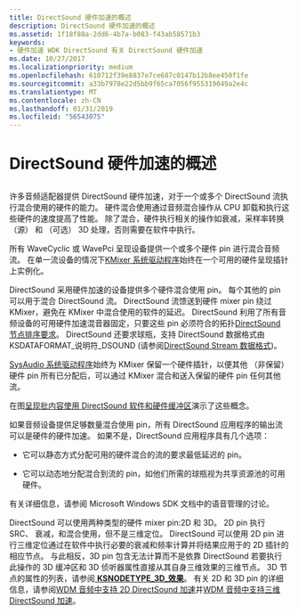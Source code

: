 ```yaml
---
title: DirectSound 硬件加速的概述
description: DirectSound 硬件加速的概述
ms.assetid: 1f18f88a-2dd6-4b7a-b083-f43ab58571b3
keywords:
- 硬件加速 WDK DirectSound 有关 DirectSound 硬件加速
ms.date: 10/27/2017
ms.localizationpriority: medium
ms.openlocfilehash: 610712f39e8837e7ce687c0147b12b8ee450f1fe
ms.sourcegitcommit: a33b7978e22d5bb9f65ca7056f955319049a2e4c
ms.translationtype: MT
ms.contentlocale: zh-CN
ms.lasthandoff: 01/31/2019
ms.locfileid: "56543075"
---
```

# <a name="overview-of-directsound-hardware-acceleration"></a>DirectSound 硬件加速的概述


## <span id="overview_of_directsound_hardware_acceleration"></span><span id="OVERVIEW_OF_DIRECTSOUND_HARDWARE_ACCELERATION"></span>


许多音频适配器提供 DirectSound 硬件加速，对于一个或多个 DirectSound 流执行混合使用的硬件的能力。 硬件混合使用通过音频混合操作从 CPU 卸载和执行这些硬件的速度提高了性能。 除了混合，硬件执行相关的操作如衰减，采样率转换 （源） 和 （可选） 3D 处理，否则需要在软件中执行。

所有 WaveCyclic 或 WavePci 呈现设备提供一个或多个硬件 pin 进行混合音频流。 在单一流设备的情况下[KMixer 系统驱动程序](kernel-mode-wdm-audio-components.md#kmixer_system_driver)始终在一个可用的硬件呈现插针上实例化。

DirectSound 采用硬件加速的设备提供多个硬件混合使用 pin。 每个其他的 pin 可以用于混合 DirectSound 流。 DirectSound 流馈送到硬件 mixer pin 绕过 KMixer，避免在 KMixer 中混合使用的软件的延迟。 DirectSound 利用了所有音频设备的可用硬件加速混音器固定，只要这些 pin 必须符合的拓扑[DirectSound 节点排序要求](directsound-node-ordering-requirements.md)。 DirectSound 还要求球瓶，支持 DirectSound 数据格式由 KSDATAFORMAT\_说明符\_DSOUND (请参阅[DirectSound Stream 数据格式](directsound-stream-data-format.md))。

[SysAudio 系统驱动程序](kernel-mode-wdm-audio-components.md#sysaudio_system_driver)始终为 KMixer 保留一个硬件插针，以便其他 （非保留） 硬件 pin 所有已分配后，可以通过 KMixer 混合和送入保留的硬件 pin 任何其他流。

在图[呈现批内容使用 DirectSound 软件和硬件缓冲区](rendering-wave-content-using-directsound-software-and-hardware-buffers.md)演示了这些概念。

如果音频设备提供足够数量混合使用 pin，所有 DirectSound 应用程序的输出流可以是硬件的硬件加速。 如果不是，DirectSound 应用程序具有几个选项：

-   它可以静态方式分配可用的硬件混合的流的要求最低延迟的 pin。

-   它可以动态地分配混合到流的 pin，如他们所需的球瓶视为共享资源池的可用硬件。

有关详细信息，请参阅 Microsoft Windows SDK 文档中的语音管理的讨论。

DirectSound 可以使用两种类型的硬件 mixer pin:2D 和 3D。 2D pin 执行 SRC、 衰减，和混合使用，但不是三维定位。 DirectSound 可以使用 2D pin 进行三维定位通过在软件中执行必要的衰减和频率计算并将结果应用于的 2D 插针的相应节点。 与此相反，3D pin 包含无法计算而不是依靠 DirectSound 若要执行此操作的 3D 缓冲区和 3D 侦听器属性直接从其自身三维效果的三维节点。 3D 节点的属性的列表，请参阅[ **KSNODETYPE\_3D\_效果**](https://msdn.microsoft.com/library/windows/hardware/ff537148)。 有关 2D 和 3D pin 的详细信息，请参阅[WDM 音频中支持 2D DirectSound 加速](supporting-2d-directsound-acceleration-in-wdm-audio.md)并[WDM 音频中支持三维 DirectSound 加速](supporting-3d-directsound-acceleration-in-wdm-audio.md)。

 




